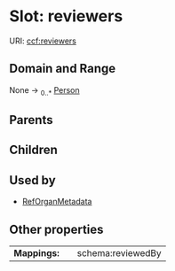 
# Slot: reviewers




URI: [ccf:reviewers](http://purl.org/ccf/reviewers)


## Domain and Range

None &#8594;  <sub>0..\*</sub> [Person](Person.md)

## Parents


## Children


## Used by

 * [RefOrganMetadata](RefOrganMetadata.md)

## Other properties

|  |  |  |
| --- | --- | --- |
| **Mappings:** | | schema:reviewedBy |

